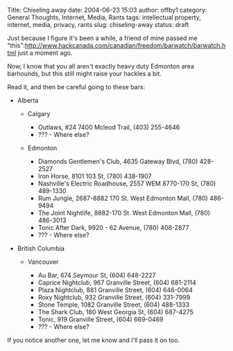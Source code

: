 Title: Chiseling away
date: 2004-06-23 15:03
author: offby1
category: General Thoughts, Internet, Media, Rants
tags: intellectual property, internet, media, privacy, rants
slug: chiseling-away
status: draft

Just because I figure it\'s been a while, a friend of mine passed me \"this\":http://www.hackcanada.com/canadian/freedom/barwatch/barwatch.html just a moment ago.

Now, I know that you all aren\'t exactly heavy duty Edmonton area barhounds, but this still might raise your hackles a bit.

Read it, and then be careful going to these bars:

<ul>
<li>

Alberta

</li>
<ul>
<li>

Calgary

</li>

- Outlaws, #24 7400 Mcleod Trail, (403) 255-4646
- ??? - Where else?

<li>

Edmonton

</li>

- Diamonds Gentlemen\'s Club, 4635 Gateway Blvd, (780) 428-2527
- Iron Horse, 8101 103 St, (780) 438-1907
- Nashville\'s Electric Roadhouse, 2557 WEM 8770-170 St, (780) 489-1330
- Rum Jungle, 2687-8882 170 St. West Edmonton Mall, (780) 486-9494
- The Joint Nightlife, 8882-170 St. West Edmonton Mall, (780) 486-3013
- Tonic After Dark, 9920 - 62 Avenue, (780) 408-2877
- ??? - Where else?

</ul>
<li>

British Columbia

</li>
<ul>
<li>

Vancouver

</li>

- Au Bar, 674 Seymour St, (604) 648-2227
- Caprice Nightclub, 967 Granville Street, (604) 681-2114
- Plaza Nightclub, 881 Granville Street, (604) 646-0064
- Roxy Nightclub, 932 Granville Street, (604) 331-7999
- Stone Temple, 1082 Granville Street, (604) 488-1333
- The Shark Club, 180 West Georgia St, (604) 687-4275
- Tonic, 919 Granville Street, (604) 669-0469
- ??? - Where else?

</ul>
</ul>

If you notice another one, let me know and I\'ll pass it on too.
